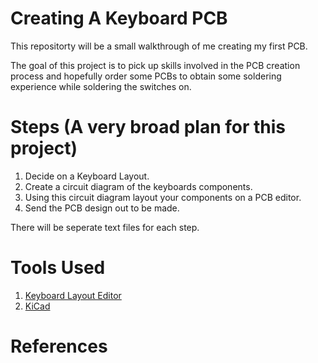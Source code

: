 # Creating A Keyboard PCB 
This repositorty will be a small walkthrough of me creating my first PCB.

The goal of this project is to pick up skills involved in the PCB creation process and hopefully order some PCBs to obtain some soldering experience while soldering the switches on.

# Steps (A very broad plan for this project)
1. Decide on a Keyboard Layout.
2. Create a circuit diagram of the keyboards components.
3. Using this circuit diagram layout your components on a PCB editor.
4. Send the PCB design out to be made.

There will be seperate text files for each step.
# Tools Used
1. [Keyboard Layout Editor](http://www.keyboard-layout-editor.com/#/)
2. [KiCad](https://www.kicad.org/download/)
# References
